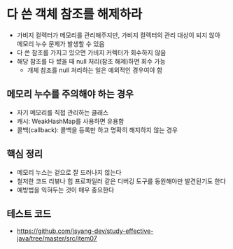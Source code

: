 # 다 쓴 객체 참조를 해제하라

- 가비지 컬렉터가 메모리를 관리해주지만, 가비지 컬렉터의 관리 대상이 되지 않아 메모리 누수 문제가 발생할 수 있음
- 다 쓴 참조를 가지고 있으면 가비지 커렉터가 회수하지 않음
- 해당 참조를 다 썼을 때 null 처리(참조 해제)하면 회수 가능
  - 개체 참조를 null 처리하는 일은 예외적인 경우여야 함

## 메모리 누수를 주의해야 하는 경우

- 자기 메모리를 직접 관리하는 클래스
- 캐시: WeakHashMap를 사용하면 유용함
- 콜백(callback): 콜백을 등록만 하고 명확히 해지하지 않는 경우

## 핵심 정리

- 메모리 누스는 겉으로 잘 드러나지 않는다
- 철저한 코드 리뷰나 힙 프로파일러 같은 디버깅 도구를 동원해야만 발견된기도 한다
- 예방법을 익혀두는 것이 매우 중요한다

## 테스트 코드

- <https://github.com/jsyang-dev/study-effective-java/tree/master/src/item07>
